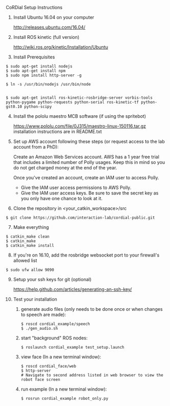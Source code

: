 CoRDial Setup Instructions

1. Install Ubuntu 16.04 on your computer

    http://releases.ubuntu.com/16.04/

2. Install ROS kinetic (full version)

    http://wiki.ros.org/kinetic/Installation/Ubuntu

3. Install Prerequisites

~~~~
$ sudo apt-get install nodejs
$ sudo apt-get install npm
$ sudo npm install http-server -g

$ ln -s /usr/bin/nodejs /usr/bin/node


$ sudo apt-get install ros-kinetic-rosbridge-server vorbis-tools python-pygame python-requests python-serial ros-kinetic-tf python-gst0.10 python-scipy
~~~~
4. Install the pololu maestro MCB software (if using the spritebot)

    https://www.pololu.com/file/0J315/maestro-linux-150116.tar.gz
    installation instructions are in README.txt
    
5. Set up AWS account following these steps (or request access to the lab account from a PhD): 

    Create an Amazon Web Services account. AWS has a 1 year free trial that includes a limited number of Polly usages.
    Keep this in mind so you do not get charged money at the end of the year.

    Once you've created an account, create an IAM user to access Polly.

      * Give the IAM user access permissions to AWS Polly.
      * Give the IAM user access keys. Be sure to save the secret key as you only have one chance to look at it.


6. Clone the repository in <your_catkin_workspace>/src

~~~~
$ git clone https://github.com/interaction-lab/cordial-public.git
~~~~

7. Make everything

~~~~
$ catkin_make clean
$ catkin_make
$ catkin_make install
~~~~

8. If you're on 16.10, add the rosbridge websocket port to your firewall's allowed list

~~~~
$ sudo ufw allow 9090
~~~~

9. Setup your ssh keys for git (optional)

    https://help.github.com/articles/generating-an-ssh-key/
    

10. Test your installation

    1. generate audio files (only needs to be done once or when changes to speech are made):
        
        ~~~~
        $ roscd cordial_example/speech
        $ ./gen_audio.sh
        ~~~~

    2. start "background" ROS nodes:
        ~~~~
        $ roslaunch cordial_example test_setup.launch
        ~~~~

    3. view face (In a new terminal window):
      
        ~~~~
        $ roscd cordial_face/web
        $ http-server
        # Navigate to second address listed in web browser to view the robot face screen
        ~~~~

    4. run example (In a new terminal window):
      
        ~~~~
        $ rosrun cordial_example robot_only.py
        ~~~~
